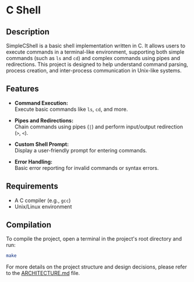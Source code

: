 # C Shell

## Description

SimpleCShell is a basic shell implementation written in C. It allows users to execute commands in a terminal-like environment, supporting both simple commands (such as `ls` and `cd`) and complex commands using pipes and redirections. This project is designed to help understand command parsing, process creation, and inter-process communication in Unix-like systems.

## Features

- **Command Execution:**  
  Execute basic commands like `ls`, `cd`, and more.

- **Pipes and Redirections:**  
  Chain commands using pipes (`|`) and perform input/output redirection (`>`, `<`).

- **Custom Shell Prompt:**  
  Display a user-friendly prompt for entering commands.

- **Error Handling:**  
  Basic error reporting for invalid commands or syntax errors.

## Requirements

- A C compiler (e.g., `gcc`)
- Unix/Linux environment

## Compilation

To compile the project, open a terminal in the project's root directory and run:

```bash
make
```

For more details on the project structure and design decisions, please refer to the [ARCHITECTURE.md](ARCHITECTURE.md) file.
